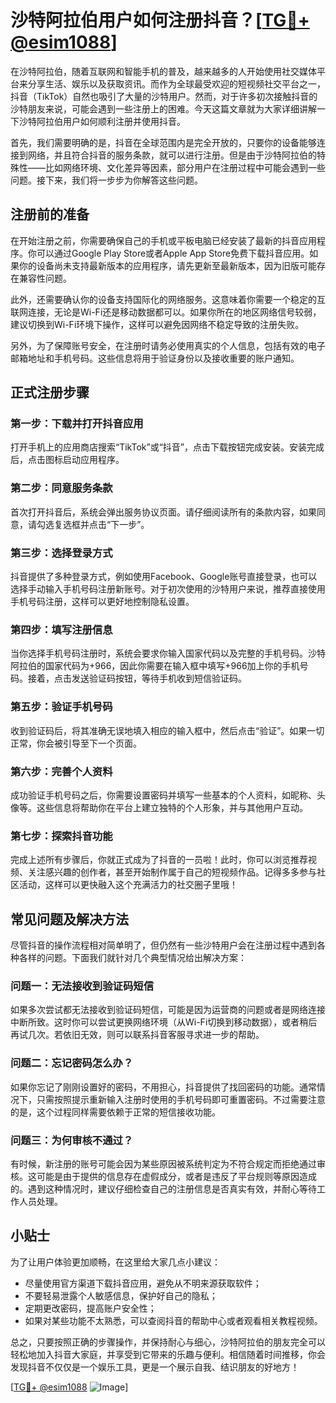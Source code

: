 # 沙特阿拉伯用户如何注册抖音？[[TG💪+ @esim1088](https://t.me/s/esim1088)]

在沙特阿拉伯，随着互联网和智能手机的普及，越来越多的人开始使用社交媒体平台来分享生活、娱乐以及获取资讯。而作为全球最受欢迎的短视频社交平台之一，抖音（TikTok）自然也吸引了大量的沙特用户。然而，对于许多初次接触抖音的沙特朋友来说，可能会遇到一些注册上的困难。今天这篇文章就为大家详细讲解一下沙特阿拉伯用户如何顺利注册并使用抖音。

首先，我们需要明确的是，抖音在全球范围内是完全开放的，只要你的设备能够连接到网络，并且符合抖音的服务条款，就可以进行注册。但是由于沙特阿拉伯的特殊性——比如网络环境、文化差异等因素，部分用户在注册过程中可能会遇到一些问题。接下来，我们将一步步为你解答这些问题。

## 注册前的准备

在开始注册之前，你需要确保自己的手机或平板电脑已经安装了最新的抖音应用程序。你可以通过Google Play Store或者Apple App Store免费下载抖音应用。如果你的设备尚未支持最新版本的应用程序，请先更新至最新版本，因为旧版可能存在兼容性问题。

此外，还需要确认你的设备支持国际化的网络服务。这意味着你需要一个稳定的互联网连接，无论是Wi-Fi还是移动数据都可以。如果你所在的地区网络信号较弱，建议切换到Wi-Fi环境下操作，这样可以避免因网络不稳定导致的注册失败。

另外，为了保障账号安全，在注册时请务必使用真实的个人信息，包括有效的电子邮箱地址和手机号码。这些信息将用于验证身份以及接收重要的账户通知。

## 正式注册步骤

### 第一步：下载并打开抖音应用
打开手机上的应用商店搜索“TikTok”或“抖音”，点击下载按钮完成安装。安装完成后，点击图标启动应用程序。

### 第二步：同意服务条款
首次打开抖音后，系统会弹出服务协议页面。请仔细阅读所有的条款内容，如果同意，请勾选复选框并点击“下一步”。

### 第三步：选择登录方式
抖音提供了多种登录方式，例如使用Facebook、Google账号直接登录，也可以选择手动输入手机号码注册新账号。对于初次使用的沙特用户来说，推荐直接使用手机号码注册，这样可以更好地控制隐私设置。

### 第四步：填写注册信息
当你选择手机号码注册时，系统会要求你输入国家代码以及完整的手机号码。沙特阿拉伯的国家代码为+966，因此你需要在输入框中填写+966加上你的手机号码。接着，点击发送验证码按钮，等待手机收到短信验证码。

### 第五步：验证手机号码
收到验证码后，将其准确无误地填入相应的输入框中，然后点击“验证”。如果一切正常，你会被引导至下一个页面。

### 第六步：完善个人资料
成功验证手机号码之后，你需要设置密码并填写一些基本的个人资料，如昵称、头像等。这些信息将帮助你在平台上建立独特的个人形象，并与其他用户互动。

### 第七步：探索抖音功能
完成上述所有步骤后，你就正式成为了抖音的一员啦！此时，你可以浏览推荐视频、关注感兴趣的创作者，甚至开始制作属于自己的短视频作品。记得多多参与社区活动，这样可以更快融入这个充满活力的社交圈子里哦！

## 常见问题及解决方法

尽管抖音的操作流程相对简单明了，但仍然有一些沙特用户会在注册过程中遇到各种各样的问题。下面我们就针对几个典型情况给出解决方案：

### 问题一：无法接收到验证码短信
如果多次尝试都无法接收到验证码短信，可能是因为运营商的问题或者是网络连接中断所致。这时你可以尝试更换网络环境（从Wi-Fi切换到移动数据），或者稍后再试几次。若依旧无效，则可以联系抖音客服寻求进一步的帮助。

### 问题二：忘记密码怎么办？
如果你忘记了刚刚设置好的密码，不用担心，抖音提供了找回密码的功能。通常情况下，只需按照提示重新输入注册时使用的手机号码即可重置密码。不过需要注意的是，这个过程同样需要依赖于正常的短信接收功能。

### 问题三：为何审核不通过？
有时候，新注册的账号可能会因为某些原因被系统判定为不符合规定而拒绝通过审核。这可能是由于提供的信息存在虚假成分，或者是违反了平台规则等原因造成的。遇到这种情况时，建议仔细检查自己的注册信息是否真实有效，并耐心等待工作人员处理。

## 小贴士

为了让用户体验更加顺畅，在这里给大家几点小建议：
- 尽量使用官方渠道下载抖音应用，避免从不明来源获取软件；
- 不要轻易泄露个人敏感信息，保护好自己的隐私；
- 定期更改密码，提高账户安全性；
- 如果对某些功能不太熟悉，可以查阅抖音的帮助中心或者观看相关教程视频。

总之，只要按照正确的步骤操作，并保持耐心与细心，沙特阿拉伯的朋友完全可以轻松地加入抖音大家庭，并享受到它带来的乐趣与便利。相信随着时间推移，你会发现抖音不仅仅是一个娱乐工具，更是一个展示自我、结识朋友的好地方！

[[TG💪+ @esim1088](https://t.me/s/esim1088) ![Image](https://i.postimg.cc/4NQfJmqS/Snipaste-2025-05-13-00-14-12.png)]
